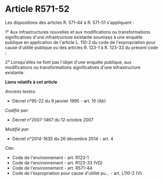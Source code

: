 # Article R571-52

Les dispositions des articles R. 571-44 à R. 571-51 s'appliquent : 

1° Aux infrastructures nouvelles et aux modifications ou transformations significatives d'une infrastructure existante
soumises à une enquête publique en application de l'article L. 110-2 du code de l'expropriation pour cause d'utilité publique
ou des articles R. 123-1 à R. 123-33 du présent code ; 

2° Lorsqu'elles ne font pas l'objet d'une enquête publique, aux modifications ou transformations significatives d'une
infrastructure existante.

**Liens relatifs à cet article**

_Anciens textes_:

  - Décret n°95-22 du 9 janvier 1995 - art. 10 (Ab)

_Codifié par_:

  - Décret n°2007-1467 du 12 octobre 2007

_Modifié par_:

  - Décret n°2014-1635 du 26 décembre 2014 - art. 4

_Cite_:

  - Code de l'environnement - art. R123-1
  - Code de l'environnement - art. R123-33 (VD)
  - Code de l'environnement - art. R571-44
  - Code de l'expropriation pour cause d'utilité pu... - art. L110-2 (V)
